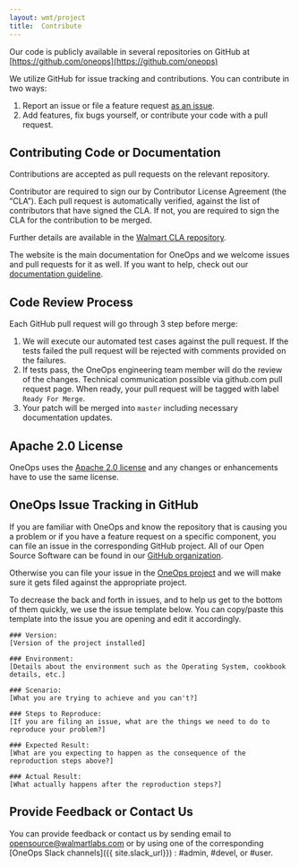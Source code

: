 ```yaml
---
layout: wmt/project
title:  Contribute
---
```


Our code is publicly available in several repositories on GitHub at
[https://github.com/oneops](https://github.com/oneops)

We utilize GitHub for issue tracking and contributions. You can contribute in two ways:

1. Report an issue or file a feature request [as an issue](#issues).
2. Add features, fix bugs yourself, or contribute your code with a pull request.


## Contributing Code or Documentation

Contributions are accepted as pull requests on the relevant repository.

Contributor are required to sign our by Contributor License Agreement
(the “CLA”). Each pull request is automatically verified, against the list
of contributors that have signed the CLA. If not, you are required to sign the
CLA for the contribution to be merged.

Further details are available in the
[Walmart CLA repository](https://github.com/walmartlabs/walmart-cla/).

The website is the main documentation for OneOps and we welcome issues and pull
requests for it as well. If you want to help, check out our
[documentation guideline](./doc-guideline.html).

## Code Review Process

Each GitHub pull request will go through 3 step before merge:

1. We will execute our automated test cases against the pull request. If the
tests failed the pull request will be  rejected with comments provided on the
failures.
2. If tests pass, the OneOps engineering team member will do the review of the
changes. Technical communication possible via github.com pull request page. When
ready, your pull request will be tagged with label `Ready For Merge`.
3. Your patch will be merged into `master` including necessary documentation
updates.

## Apache 2.0 License

OneOps uses the [Apache 2.0 license](https://github.com/oneops/oneops/blob/master/LICENSE) and any changes or
enhancements have to use the same license.

<a name="issues"></a>
## OneOps Issue Tracking in GitHub

If you are familiar with OneOps and know the repository that is causing you a problem or if you have a feature request
on a specific component, you can file an issue in the corresponding GitHub project. All of our Open Source Software
can be found in our [GitHub organization](https://github.com/oneops/).

Otherwise you can file your issue in the [OneOps project](https://github.com/oneops/oneops/issues) and we will make sure
it gets filed against the appropriate project.

To decrease the back and forth in issues, and to help us get to the bottom of them quickly, we use the issue template
below. You can copy/paste this template into the issue you are opening and edit it accordingly.

<a name="issuetemplate"></a>

```
### Version:
[Version of the project installed]

### Environment:
[Details about the environment such as the Operating System, cookbook details, etc.]

### Scenario:
[What you are trying to achieve and you can't?]

### Steps to Reproduce:
[If you are filing an issue, what are the things we need to do to reproduce your problem?]

### Expected Result:
[What are you expecting to happen as the consequence of the reproduction steps above?]

### Actual Result:
[What actually happens after the reproduction steps?]
```

## Provide Feedback or Contact Us

You can provide feedback or contact us by sending email to opensource@walmartlabs.com or by using one of the corresponding
[OneOps Slack channels]({{ site.slack_url}}) : #admin, #devel, or #user.
